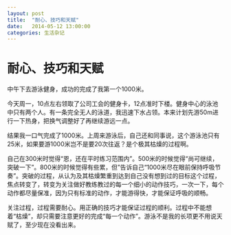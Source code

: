 ```yaml
---
layout: post
title:  "耐心、技巧和天赋"
date:   2014-05-12 13:00:00
categories: 生活杂记
---
```


耐心、技巧和天赋
===

中午下去游泳健身，成功的完成了我第一个1000米。

今天周一，10点左右领取了公司工会的健身卡，12点准时下楼。健身中心的泳池中只有两个人。有一条完全无人的泳道，我迅速下水占领。本来计划先游50m进行一下热身，把换气调整好了再继续游远一点。

结果我一口气完成了1000米。上周来游泳后，自己还和同事说，这个游泳池只有25米，如果要游1000米岂不是要20次往返？是个极其枯燥的过程啊。

自己在300米时觉得“恩，还在平时练习范围内”。500米的时候觉得“尚可继续，突破一下”。800米的时候觉得有些累，但”告诉自己“1000米尽在眼前保持呼吸节奏”。突破的过程，从认为及其枯燥繁重到达到自己没有想到过的目标这个过程，焦点转变了，转变为关注做好教练教过的每一个细小的动作技巧，一次一下，每个动作都尽量保准，因为只有标准的动作，才能游得快，才能保证呼吸的顺畅。

关注过程，过程需要耐心。用正确的技巧才能保证过程的顺利。过程中不能想着“枯燥”，却只需要注意更好的完成“每一个动作”。游泳不是我的长项更不用说天赋了，至少现在没看出来。 
